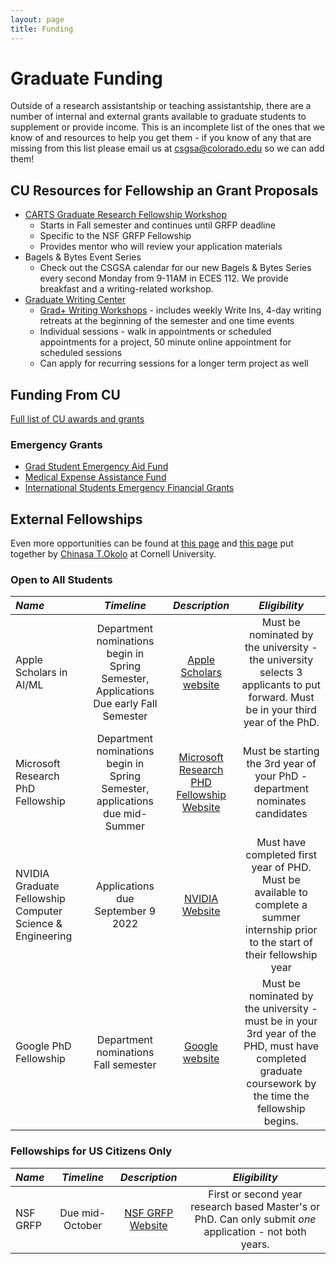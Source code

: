 ```yaml
---
layout: page
title: Funding
---
```


# Graduate Funding
Outside of a research assistantship or teaching assistantship, there are a number of internal and external grants available to graduate students to supplement or provide income.  This is an incomplete list of the ones that we know of and resources to help you get them - if you know of any that are missing from this list please email us at csgsa@colorado.edu so we can add them!

## CU Resources for Fellowship an Grant Proposals
- [CARTS Graduate Research Fellowship Workshop](https://www.colorado.edu/cartss/graduate-research-fellowship-program-workshop)
   - Starts in Fall semester and continues until GRFP deadline
   - Specific to the NSF GRFP Fellowship
   - Provides mentor who will review your application materials
- Bagels & Bytes Event Series
    - Check out the CSGSA calendar for our new Bagels & Bytes Series every second Monday from 9-11AM in ECES 112.  We provide breakfast and a writing-related workshop.
- [Graduate Writing Center](https://www.colorado.edu/program/writingcenter/graduate-students)
    - [Grad+ Writing Workshops](https://www.colorado.edu/graduateschool/professional-development/grad-programs/grad-writing-support) - includes weekly Write Ins, 4-day writing retreats at the beginning of the semester and one time events
    - Individual sessions - walk in appointments or scheduled appointments for a project, 50 minute online appointment for scheduled sessions
    - Can apply for recurring sessions for a longer term project as well

## Funding From CU
[Full list of CU awards and grants](https://www.colorado.edu/graduateschool/funding/awards-grants)

### Emergency Grants
- [Grad Student Emergency Aid Fund](https://www.colorado.edu/graduateschool/funding/awards-grants/graduate-student-emergency-aid-fund)
- [Medical Expense Assistance Fund](https://www.colorado.edu/healthcenter/about-us/medical-expense-assistance-fund)
- [International Students Emergency Financial Grants](https://www.colorado.edu/isss/students/current-students/information-all-international-students/financial-support-opportunities)

## External Fellowships
Even more opportunities can be found at [this page](https://www.colorado.edu/cs/admissions/graduate-admissions/funding-opportunities/external-funding-opportunities-graduate) and [this page](https://github.com/chinasaokolo/csGraduateFellowships) put together by [Chinasa T.Okolo](http://www.cs.cornell.edu/~chinasa/) at Cornell University.

### Open to All Students

| *Name*      | *Timeline* | *Description* | *Eligibility* |
| :----------- | :-----------: | :---: |:---: |
| Apple Scholars in AI/ML      | Department nominations begin in Spring Semester, Applications Due early Fall Semester       | [Apple Scholars website](https://machinelearning.apple.com/updates/introducing-apple-scholars-aiml) | Must be nominated by the university - the university selects 3 applicants to put forward.  Must be in your third year of the PhD. |
| Microsoft Research PhD Fellowship   | Department nominations begin in Spring Semester, applications due mid-Summer        | [Microsoft Research PHD Fellowship Website](https://www.microsoft.com/en-us/research/academic-program/phd-fellowship/canada-us/) | Must be starting the 3rd year of your PhD - department nominates candidates |
| NVIDIA Graduate Fellowship Computer Science & Engineering | Applications due September 9 2022 | [NVIDIA Website](https://www.nvidia.com/en-us/research/graduate-fellowships/) | Must have completed first year of PHD.  Must be available to complete a summer internship prior to the start of their fellowship year |
| Google PhD Fellowship | Department nominations Fall semester | [Google website](https://research.google/outreach/phd-fellowship/) | Must be nominated by the university - must be in your 3rd year of the PHD, must have completed graduate coursework by the time the fellowship begins. | 

### Fellowships for US Citizens Only

| *Name*      | *Timeline* | *Description* | *Eligibility* |
| :----------- | :-----------: | :---: | :---: |
| NSF GRFP    | Due mid-October      | [NSF GRFP Website](https://www.nsfgrfp.org/) | First or second year research based Master's or PhD. Can only submit *one* application - not both years. |

